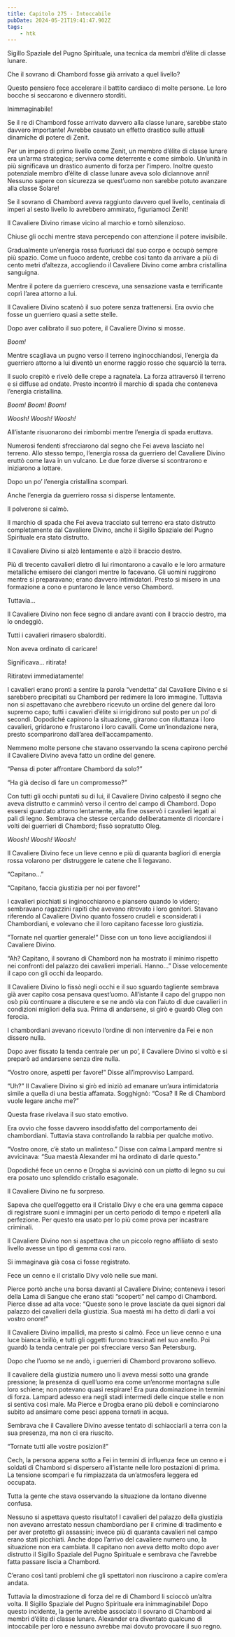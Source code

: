 ```yaml
---
title: Capitolo 275 - Intoccabile
pubDate: 2024-05-21T19:41:47.902Z
tags:
    - htk
---
```


Sigillo Spaziale del Pugno Spirituale, una tecnica da membri d’élite di classe lunare.

Che il sovrano di Chambord fosse già arrivato a quel livello?

Questo pensiero fece accelerare il battito cardiaco di molte persone. Le loro bocche si seccarono e divennero storditi.

Inimmaginabile!

Se il re di Chambord fosse arrivato davvero alla classe lunare, sarebbe stato davvero importante! Avrebbe causato un effetto drastico sulle attuali dinamiche di potere di Zenit.

Per un impero di primo livello come Zenit, un membro d’élite di classe lunare era un’arma strategica; serviva come deterrente e come simbolo. Un’unità in più significava un drastico aumento di forza per l’impero. Inoltre questo potenziale membro d’élite di classe lunare aveva solo diciannove anni! Nessuno sapere con sicurezza se quest’uomo non sarebbe potuto avanzare alla classe Solare!

Se il sovrano di Chambord aveva raggiunto davvero quel livello, centinaia di imperi al sesto livello lo avrebbero ammirato, figuriamoci Zenit!

Il Cavaliere Divino rimase vicino al marchio e tornò silenzioso.

Chiuse gli occhi mentre stava percependo con attenzione il potere invisibile.

Gradualmente un’energia rossa fuoriuscì dal suo corpo e occupò sempre più spazio. Come un fuoco ardente, crebbe così tanto da arrivare a più di cento metri d’altezza, accogliendo il Cavaliere Divino come ambra cristallina sanguigna.

Mentre il potere da guerriero cresceva, una sensazione vasta e terrificante coprì l’area attorno a lui.

Il Cavaliere Divino scatenò il suo potere senza trattenersi. Era ovvio che fosse un guerriero quasi a sette stelle.

Dopo aver calibrato il suo potere, il Cavaliere Divino si mosse.

<em>Boom!</em>

Mentre scagliava un pugno verso il terreno inginocchiandosi, l’energia da guerriero attorno a lui diventò un enorme raggio rosso che squarciò la terra.

Il suolo crepitò e rivelò delle crepe a ragnatela. La forza attraversò il terreno e si diffuse ad ondate. Presto incontrò il marchio di spada che conteneva l’energia cristallina.

<em>Boom! Boom! Boom!

Woosh! Woosh! Woosh!</em>

All’istante risuonarono dei rimbombi mentre l’energia di spada eruttava.

Numerosi fendenti sfrecciarono dal segno che Fei aveva lasciato nel terreno. Allo stesso tempo, l’energia rossa da guerriero del Cavaliere Divino eruttò come lava in un vulcano. Le due forze diverse si scontrarono e iniziarono a lottare.

Dopo un po’ l’energia cristallina scomparì.

Anche l’energia da guerriero rossa si disperse lentamente.

Il polverone si calmò.

Il marchio di spada che Fei aveva tracciato sul terreno era stato distrutto completamente dal Cavaliere Divino, anche il Sigillo Spaziale del Pugno Spirituale era stato distrutto.

Il Cavaliere Divino si alzò lentamente e alzò il braccio destro.

Più di trecento cavalieri dietro di lui rimontarono a cavallo e le loro armature metalliche emisero dei clangori mentre lo facevano. Gli uomini ruggirono mentre si preparavano; erano davvero intimidatori. Presto si misero in una formazione a cono e puntarono le lance verso Chambord.

Tuttavia…

Il Cavaliere Divino non fece segno di andare avanti con il braccio destro, ma lo ondeggiò.

Tutti i cavalieri rimasero sbalorditi.

Non aveva ordinato di caricare!

Significava… ritirata!

Ritiratevi immediatamente!

I cavalieri erano pronti a sentire la parola “vendetta” dal Cavaliere Divino e si sarebbero precipitati su Chambord per redimere la loro immagine. Tuttavia non si aspettavano che avrebbero ricevuto un ordine del genere dal loro supremo capo; tutti i cavalieri d’élite si irrigidirono sul posto per un po’ di secondi. Dopodiché capirono la situazione, girarono con riluttanza i loro cavalieri, gridarono e frustarono i loro cavalli. Come un’inondazione nera, presto scomparirono dall’area dell’accampamento.

Nemmeno molte persone che stavano osservando la scena capirono perché il Cavaliere Divino aveva fatto un ordine del genere.

“Pensa di poter affrontare Chambord da solo?”

“Ha già deciso di fare un compromesso?”

Con tutti gli occhi puntati su di lui, il Cavaliere Divino calpestò il segno che aveva distrutto e camminò verso il centro del campo di Chambord. Dopo essersi guardato attorno lentamente, alla fine osservò i cavalieri legati ai pali di legno. Sembrava che stesse cercando deliberatamente di ricordare i volti dei guerrieri di Chambord; fissò sopratutto Oleg.

<em>Woosh! Woosh! Woosh!</em>

Il Cavaliere Divino fece un lieve cenno e più di quaranta bagliori di energia rossa volarono per distruggere le catene che li legavano.

“Capitano…”

“Capitano, faccia giustizia per noi per favore!”

I cavalieri picchiati si inginocchiarono e piansero quando lo videro; sembravano ragazzini rapiti che avevano ritrovato i loro genitori. Stavano riferendo al Cavaliere Divino quanto fossero crudeli e sconsiderati i Chambordiani, e volevano che il loro capitano facesse loro giustizia.

“Tornate nel quartier generale!” Disse con un tono lieve accigliandosi il Cavaliere Divino.

“Ah? Capitano, il sovrano di Chambord non ha mostrato il minimo rispetto nei confronti del palazzo dei cavalieri imperiali. Hanno…” Disse velocemente il capo con gli occhi da leopardo.

Il Cavaliere Divino lo fissò negli occhi e il suo sguardo tagliente sembrava già aver capito cosa pensava quest’uomo. All’istante il capo del gruppo non osò più continuare a discutere e se ne andò via con l’aiuto di due cavalieri in condizioni migliori della sua. Prima di andarsene, si girò e guardò Oleg con ferocia.

I chambordiani avevano ricevuto l’ordine di non intervenire da Fei e non dissero nulla.

Dopo aver fissato la tenda centrale per un po’, il Cavaliere Divino si voltò e si preparò ad andarsene senza dire nulla.

“Vostro onore, aspetti per favore!” Disse all’improvviso Lampard.

“Uh?” Il Cavaliere Divino si girò ed iniziò ad emanare un’aura intimidatoria simile a quella di una bestia affamata. Sogghignò: “Cosa? Il Re di Chambord vuole legare anche me?”

Questa frase rivelava il suo stato emotivo.

Era ovvio che fosse davvero insoddisfatto del comportamento dei chambordiani. Tuttavia stava controllando la rabbia per qualche motivo.

“Vostro onore, c’è stato un malinteso.” Disse con calma Lampard mentre si avvicinava: “Sua maestà Alexander mi ha ordinato di darle questo.”

Dopodiché fece un cenno e Drogba si avvicinò con un piatto di legno su cui era posato uno splendido cristallo esagonale.

Il Cavaliere Divino ne fu sorpreso.

Sapeva che quell’oggetto era il Cristallo Divy e che era una gemma capace di registrare suoni e immagini per un certo periodo di tempo e ripeterli alla perfezione. Per questo era usato per lo più come prova per incastrare criminali.

Il Cavaliere Divino non si aspettava che un piccolo regno affiliato di sesto livello avesse un tipo di gemma così raro.

Si immaginava già cosa ci fosse registrato.

Fece un cenno e il cristallo Divy volò nelle sue mani.

Pierce portò anche una borsa davanti al Cavaliere Divino; conteneva i tesori della Lama di Sangue che erano stati “scoperti” nel campo di Chambord. Pierce disse ad alta voce: “Queste sono le prove lasciate da quei signori dal palazzo dei cavalieri della giustizia. Sua maestà mi ha detto di darli a voi vostro onore!”

Il Cavaliere Divino impallidì, ma presto si calmò. Fece un lieve cenno e una luce bianca brillò, e tutti gli oggetti furono trascinati nel suo anello. Poi guardò la tenda centrale per poi sfrecciare verso San Petersburg.

Dopo che l’uomo se ne andò, i guerrieri di Chambord provarono sollievo.

Il cavaliere della giustizia numero uno li aveva messi sotto una grande pressione; la presenza di quell’uomo era come un’enorme montagna sulle loro schiene; non potevano quasi respirare! Era pura dominazione in termini di forza. Lampard adesso era negli stadi intermedi delle cinque stelle e non si sentiva così male. Ma Pierce e Drogba erano più deboli e cominciarono subito ad ansimare come pesci appena tornati in acqua.

Sembrava che il Cavaliere Divino avesse tentato di schiacciarli a terra con la sua presenza, ma non ci era riuscito.

“Tornate tutti alle vostre posizioni!”

Cech, la persona appena sotto a Fei in termini di influenza fece un cenno e i soldati di Chambord si dispersero all’istante nelle loro postazioni di prima. La tensione scomparì e fu rimpiazzata da un’atmosfera leggera ed occupata.

Tutta la gente che stava osservando la situazione da lontano divenne confusa.

Nessuno si aspettava questo risultato! I cavalieri del palazzo della giustizia non avevano arrestato nessun chambordiano per il crimine di tradimento e per aver protetto gli assassini; invece più di quaranta cavalieri nel campo erano stati picchiati. Anche dopo l’arrivo del cavaliere numero uno, la situazione non era cambiata. Il capitano non aveva detto molto dopo aver distrutto il Sigillo Spaziale del Pugno Spirituale e sembrava che l’avrebbe fatta passare liscia a Chambord.

C’erano così tanti problemi che gli spettatori non riuscirono a capire com’era andata.

Tuttavia la dimostrazione di forza del re di Chambord li scioccò un’altra volta. Il Sigillo Spaziale del Pugno Spirituale era inimmaginabile! Dopo questo incidente, la gente avrebbe associato il sovrano di Chambord ai membri d’élite di classe lunare. Alexander era diventato qualcuno di intoccabile per loro e nessuno avrebbe mai dovuto provocare il suo regno.




